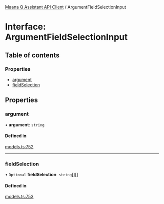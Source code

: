 [Maana Q Assistant API Client](../README.md) / ArgumentFieldSelectionInput

# Interface: ArgumentFieldSelectionInput

## Table of contents

### Properties

- [argument](ArgumentFieldSelectionInput.md#argument)
- [fieldSelection](ArgumentFieldSelectionInput.md#fieldselection)

## Properties

### argument

• **argument**: `string`

#### Defined in

[models.ts:752](https://github.com/maana-io/q-assistant-client/blob/develop/src/models.ts#L752)

___

### fieldSelection

• `Optional` **fieldSelection**: `string`[][]

#### Defined in

[models.ts:753](https://github.com/maana-io/q-assistant-client/blob/develop/src/models.ts#L753)
